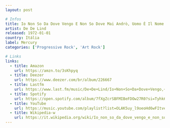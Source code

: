 ```yaml
---
layout: post

# Infos
title: Io Non So Da Dove Vengo E Non So Dove Mai Andrò, Uomo È Il Nome Che Mi Han Dato
artist: De De Lind
released: 1972-01-01
country: Itália
label: Mercury
categories: ['Progressive Rock', 'Art Rock']

# Links
links:
  - title: Amazon
    url: https://amzn.to/3sKhpyq
  - title: Deezer
    url: https://www.deezer.com/br/album/226667
  - title: Lastfm
    url: https://www.last.fm/music/De+De+Lind/Io+Non+So+Da+Dove+Vengo,+E+Non+So+Dove+Mai+Andro%27.Uomo+E%27+Il+Nome+Che+Mi+Han+Dato
  - title: Spotify
    url: https://open.spotify.com/album/7fXgZcrSBFMIBeFDOw27R0?si=Tyhk6-itRSi6FJyQ2p2WSg
  - title: YouTube
    url: https://music.youtube.com/playlist?list=OLAK5uy_l9oeoHd6wFItveNK_TX0ced8W2AZ-8NJo
  - title: Wikipedia-w
    url: https://it.wikipedia.org/wiki/Io_non_so_da_dove_vengo_e_non_so_dove_mai_andr%C3%B2._Uomo_%C3%A8_il_nome_che_mi_han_dato
---
```

